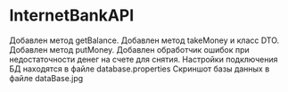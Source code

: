 # InternetBankAPI
Добавлен метод getBalance.
Добавлен метод takeMoney и класс DTO.
Добавлен метод putMoney.
Добавлен обработчик ошибок при недостаточности денег на счете для снятия.
Настройки подключения БД находятся в файле database.properties
Скриншот базы данных в файле dataBase.jpg
